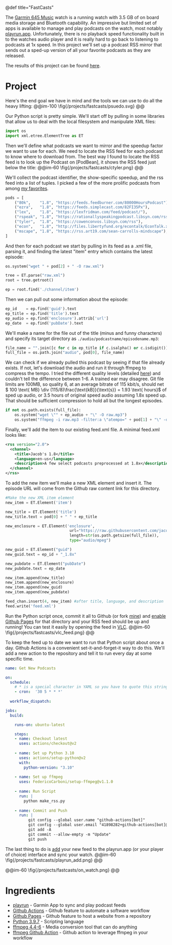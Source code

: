 @def title="FastCasts"

The [Garmin 645 Music](https://www.garmin.com/en-US/p/612476) watch is a running watch with 3.5 GB of on board media storage and Bluetooth capability. An impressive but limited set of apps is available to manage and play podcasts on the watch, most notably [playrun.app](https://www.playrun.app/). Unfortunately, there is no playback speed functionality built in to the watches audio player and it is really hard to go back to listening to podcasts at 1x speed. In this project we'll set up a podcast RSS mirror that sends out a sped-up version of all your favorite podcasts as they are released.

The results of this project can be found [here](https://github.com/jacobwood27/032_fastaudiocasts).

# Project
Here's the end goal we have in mind and the tools we can use to do all the heavy lifting:
@@im-100
\fig{/projects/fastcasts/psuedo.svg}
@@

Our Python script is pretty simple. We'll start off by pulling in some libraries that allow us to deal with the local filesystem and manipulate XML files:
```Python
import os
import xml.etree.ElementTree as ET
```
Then  we'll define what podcasts we want to mirror and the speedup factor we want to use for each. We need to locate the RSS feed for each podcast to know where to download from. The best way I found to locate the RSS feed is to look up the Podcast on [PodBean], it shows the RSS feed just below the title:
@@im-60
\fig{/projects/fastcasts/ctyler.png}
@@

We'll collect the podcast identifier, the show-specific speedup, and the rss feed into a list of tuples. I picked a few of the more prolific podcasts from among [my favorites](https://jacobw.xyz/projects/podcasts/).
```Python
pods = [
    ("80k",    "1.8", "https://feeds.feedburner.com/80000HoursPodcast"),
    ("ezra",   "1.8", "https://feeds.simplecast.com/82FI35Px"),
    ("lex",    "1.8", "https://lexfridman.com/feed/podcast/"),
    ("rspeak", "1.8", "https://rationallyspeakingpodcast.libsyn.com/rss"),
    ("tyler",  "1.8", "https://cowenconvos.libsyn.com/rss"),
    ("econ",   "1.8", "http://files.libertyfund.org/econtalk/EconTalk.xml"),
    ("mscape", "1.8", "https://rss.art19.com/sean-carrolls-mindscape"),
]
```

And then for each podcast we start by pulling in its feed as a .xml file, parsing it, and finding the latest "item" entry which contains the latest episode:
```Python
os.system("wget " + pod[2] + " -O raw.xml")

tree = ET.parse("raw.xml")
root = tree.getroot()

ep = root.find('./channel/item')
```

Then we can pull out some information about the episode:
```Python
ep_id    = ep.find('guid').text
ep_title = ep.find('title').text
ep_audio = ep.find('enclosure').attrib['url']
ep_date  = ep.find('pubDate').text
```
We'll make a name for the file out of the title (minus and funny characters) and specify its target directory as `./audio/podcastname/episodename.mp3`:
```Python
file_name = "".join([c for c in ep_title if c.isalpha() or c.isdigit()]).rstrip() + ".mp3"
full_file = os.path.join("audio", pod[0], file_name)
```
We can check if we already pulled this podcast by seeing if that file already exists. If not, let's download the audio and run it through ffmpeg to compress the tempo. I tried the different quality levels (detailed [here](https://trac.ffmpeg.org/wiki/Encode/MP3)) and couldn't tell the difference between 1-6. A trained ear may disagree. Git file limits are 100MB, so quality 6, at an average bitrate of 115 kbit/s, should net $ 100 \text{ MB} \div (115/8)\frac{\text{kB}}{\text{s}} = 1.93 \text{ hours}$ of sped up audio, or $3.5 \text{ hours}$ of original speed audio assuming 1.8x speed up. That should be sufficient compression to hold all but the longest episodes.
```Python
if not os.path.exists(full_file):
    os.system("wget \"" + ep_audio + "\" -O raw.mp3")
    os.system("ffmpeg -i raw.mp3 -filter:a \"atempo=" + pod[1] + "\" -q:a 6 " + full_file)
```
Finally, we'll add the item to our existing feed.xml file. A minimal feed.xml looks like:
```XML
<rss version="2.0">
  <channel>
    <title>Jacob's 1.8</title>
    <language>en-us</language>
    <description>A few select podcasts preprocessed at 1.8x</description>
  </channel>
</rss>
```
To add the new item we'll make a new XML element and insert it. The episode URL will come from the Github raw content link for this directory.
```Python
#Make the new XML item element
new_item = ET.Element('item')

new_title = ET.Element('title')
new_title.text = pod[0] + " " + ep_title

new_enclosure = ET.Element('enclosure', 
                            url="https://raw.githubusercontent.com/jacobwood27/032_fastaudiocasts/main/audio/" + pod[0] + "/" + file_name, 
                            length=str(os.path.getsize(full_file)), 
                            type="audio/mpeg")

new_guid = ET.Element("guid")
new_guid.text = ep_id + "_1.8x"

new_pubdate = ET.Element("pubDate")
new_pubdate.text = ep_date

new_item.append(new_title)
new_item.append(new_enclosure)
new_item.append(new_guid)
new_item.append(new_pubdate)

feed_chan.insert(4, new_item) #after title, language, and description
feed.write('feed.xml')
```
Run the Python script once, commit it all to Github (or fork [mine](https://github.com/jacobwood27/032_fastaudiocasts)) and [enable Github Pages](https://docs.github.com/en/pages/quickstart) for that directory and your RSS feed should be up and running! You can test it easily by opening the feed in [VLC](https://www.videolan.org/).
@@im-60
\fig{/projects/fastcasts/vlc_feed.png}
@@

To keep the feed up to date we want to run that Python script about once a day. Github Actions is a convenient set-it-and-forget-it way to do this. We'll add a new action to the repository and tell it to run every day at some specific time.
```YAML
name: Get New Podcasts

on:
  schedule:
    # * is a special character in YAML so you have to quote this string
    - cron:  '30 5 * * *'
  
  workflow_dispatch:

jobs:
  build:

    runs-on: ubuntu-latest

    steps:
    - name: Checkout latest
      uses: actions/checkout@v2
    
    - name: Set up Python 3.10
      uses: actions/setup-python@v2
      with:
        python-version: "3.10"
        
    - name: Set up ffmpeg
      uses: FedericoCarboni/setup-ffmpeg@v1.1.0
      
    - name: Run Script
      run: |
        python make_rss.py
        
    - name: Commit and Push
      run: |
          git config --global user.name "github-actions[bot]"
          git config --global user.email "41898282+github-actions[bot]@users.noreply.github.com"
          git add -A
          git commit --allow-empty -m "Update"
          git push
```
The last thing to do is [add](https://www.playrun.app/blog/private-podcast) your new feed to the playrun.app (or your player of choice) interface and sync your watch. 
@@im-60
\fig{/projects/fastcasts/playrun_add.png}
@@

@@im-60
\fig{/projects/fastcasts/on_watch.png}
@@

# Ingredients
 - [playrun](https://www.playrun.app/) - Garmin App to sync and play podcast feeds
 - [Github Actions](https://github.com/features/actions) - Github feature to automate a software workflow
 - [Github Pages](https://pages.github.com/) - Github feature to host a website from a repository
 - [Python 3.9.7](https://www.python.org/) - Scripting language
 - [ffmpeg 4.4-6](https://www.ffmpeg.org/) - Media conversion tool that can do anything
 - [ffmpeg Github Action](https://github.com/marketplace/actions/setup-ffmpeg) - Github action to leverage ffmpeg in your workflow